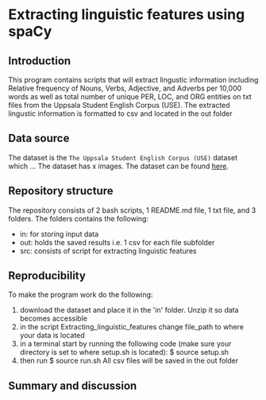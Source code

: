 # Extracting linguistic features using spaCy

## Introduction
This program contains scripts that will extract lingustic information including Relative frequency of Nouns, Verbs, Adjective, and Adverbs per 10,000 words as well as total number of unique PER, LOC, and ORG entities on txt files from the Uppsala Student English Corpus (USE). The extracted lingustic information is formatted to csv and located in the out folder


## Data source
The dataset is the ```The Uppsala Student English Corpus (USE)``` dataset which ...
The dataset has x images. The dataset can be found [here](https://). 


## Repository structure

The repository consists of 2 bash scripts, 1 README.md file, 1 txt file, and 3 folders. The folders contains the following:

-   in: for storing input data
-   out: holds the saved results i.e. 1 csv for each file subfolder 
-   src: consists of script for extracting linguistic features 


## Reproducibility 
To make the program work do the following:

1) download the dataset and place it in the 'in' folder. Unzip it so data becomes accessible 
2) in the script Extracting_linguistic_features change file_path to where your data is located 
3) in a terminal start by running the following code (make sure your directory is set to where setup.sh is located):
    $ source setup.sh
5) then run 
    $ source run.sh
All csv files will be saved in the out folder 


## Summary and discussion
 

